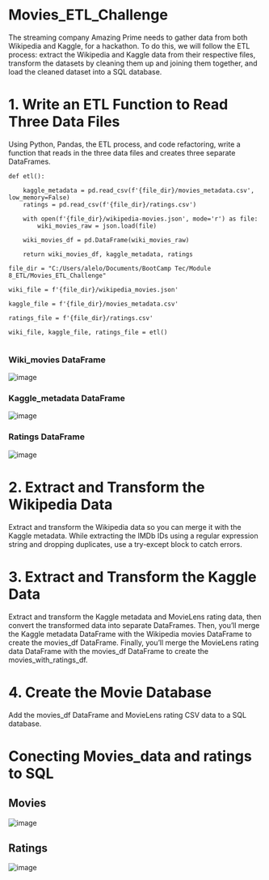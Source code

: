 # Movies_ETL_Challenge
The streaming company Amazing Prime needs to gather data from both Wikipedia and Kaggle, for a hackathon. To do this, we will follow the ETL process: extract the Wikipedia and Kaggle data from their respective files, transform the datasets by cleaning them up and joining them together, and load the cleaned dataset into a SQL database.

# 1. Write an ETL Function to Read Three Data Files
Using Python, Pandas, the ETL process, and code refactoring, write a function that reads in the three data files and creates three separate DataFrames.
```
def etl():

    kaggle_metadata = pd.read_csv(f'{file_dir}/movies_metadata.csv', low_memory=False)
    ratings = pd.read_csv(f'{file_dir}/ratings.csv')
    
    with open(f'{file_dir}/wikipedia-movies.json', mode='r') as file:
        wiki_movies_raw = json.load(file)
        
    wiki_movies_df = pd.DataFrame(wiki_movies_raw)
    
    return wiki_movies_df, kaggle_metadata, ratings
    
file_dir = "C:/Users/alelo/Documents/BootCamp Tec/Module 8_ETL/Movies_ETL_Challenge"

wiki_file = f'{file_dir}/wikipedia_movies.json'

kaggle_file = f'{file_dir}/movies_metadata.csv'

ratings_file = f'{file_dir}/ratings.csv'

wiki_file, kaggle_file, ratings_file = etl()
    
 ```   
### Wiki_movies DataFrame

![image](https://user-images.githubusercontent.com/43974872/197236109-9cbf3fdd-10c7-4749-a1c0-5a12170e1ed7.png)

### Kaggle_metadata DataFrame

![image](https://user-images.githubusercontent.com/43974872/197236367-38c75873-8ab6-4b18-a223-5c70fd43c5c2.png)

### Ratings DataFrame

![image](https://user-images.githubusercontent.com/43974872/197238093-85759d41-77ff-40c5-9794-47c45edfdfdd.png)



# 2. Extract and Transform the Wikipedia Data
Extract and transform the Wikipedia data so you can merge it with the Kaggle metadata. While extracting the IMDb IDs using a regular expression string and dropping duplicates, use a try-except block to catch errors.

# 3. Extract and Transform the Kaggle Data
Extract and transform the Kaggle metadata and MovieLens rating data, then convert the transformed data into separate DataFrames. Then, you’ll merge the Kaggle metadata DataFrame with the Wikipedia movies DataFrame to create the movies_df DataFrame. Finally, you’ll merge the MovieLens rating data DataFrame with the movies_df DataFrame to create the movies_with_ratings_df.

# 4. Create the Movie Database
Add the movies_df DataFrame and MovieLens rating CSV data to a SQL database.

# Conecting Movies_data and ratings to SQL


## Movies

![image](https://user-images.githubusercontent.com/43974872/197107143-e00c87aa-92b0-4ea2-9b06-4efa95e9bbe2.png)

## Ratings

![image](https://user-images.githubusercontent.com/43974872/197106982-12b55286-fc7a-4e57-8f8f-3a019e56623b.png)
